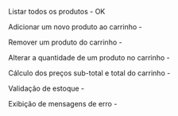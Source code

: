 Listar todos os produtos - OK

Adicionar um novo produto ao carrinho -

Remover um produto do carrinho -

Alterar a quantidade de um produto no carrinho -

Cálculo dos preços sub-total e total do carrinho -

Validação de estoque -

Exibição de mensagens de erro -